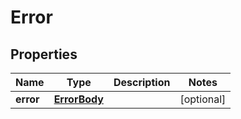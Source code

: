 
# Error

## Properties
Name | Type | Description | Notes
------------ | ------------- | ------------- | -------------
**error** | [**ErrorBody**](ErrorBody.md) |  |  [optional]



